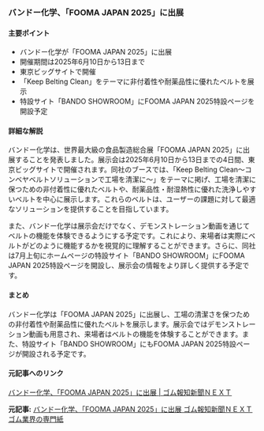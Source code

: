 ### バンドー化学、「FOOMA JAPAN 2025」に出展

#### 主要ポイント
- バンドー化学が「FOOMA JAPAN 2025」に出展
- 開催期間は2025年6月10日から13日まで
- 東京ビッグサイトで開催
- 「Keep Belting Clean」をテーマに非付着性や耐薬品性に優れたベルトを展示
- 特設サイト「BANDO SHOWROOM」にFOOMA JAPAN 2025特設ページを開設予定

#### 詳細な解説
バンドー化学は、世界最大級の食品製造総合展「FOOMA JAPAN 2025」に出展することを発表しました。展示会は2025年6月10日から13日までの4日間、東京ビッグサイトで開催されます。同社のブースでは、「Keep Belting Clean～コンベヤベルトソリューションで工場を清潔に～」をテーマに掲げ、工場を清潔に保つための非付着性に優れたベルトや、耐薬品性・耐湿熱性に優れた洗浄しやすいベルトを中心に展示します。これらのベルトは、ユーザーの課題に対して最適なソリューションを提供することを目指しています。

また、バンドー化学は展示会だけでなく、デモンストレーション動画を通じてベルトの機能を体験できるようにする予定です。これにより、来場者は実際にベルトがどのように機能するかを視覚的に理解することができます。さらに、同社は7月上旬にホームページの特設サイト「BANDO SHOWROOM」にFOOMA JAPAN 2025特設ページを開設し、展示会の情報をより詳しく提供する予定です。

#### まとめ
バンドー化学は「FOOMA JAPAN 2025」に出展し、工場の清潔さを保つための非付着性や耐薬品性に優れたベルトを展示します。展示会ではデモンストレーション動画も用意され、来場者はベルトの機能を体験することができます。また、特設サイト「BANDO SHOWROOM」にもFOOMA JAPAN 2025特設ページが開設される予定です。

#### 元記事へのリンク
[バンドー化学、「FOOMA JAPAN 2025」に出展 | ゴム報知新聞ＮＥＸＴ](リンク先のURL)

**元記事:** [バンドー化学、「FOOMA JAPAN 2025」に出展 ゴム報知新聞ＮＥＸＴ ゴム業界の専門紙](https://gomuhouchi.com/industrial/67374/)